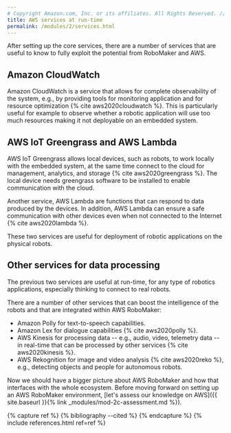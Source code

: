 ```yaml
---
# Copyright Amazon.com, Inc. or its affiliates. All Rights Reserved. // SPDX-License-Identifier: CC-BY-SA-4.0
title: AWS services at run-time
permalink: /modules/2/services.html
---
```


After setting up the core services, there are a number of services that are useful to know to fully exploit the potential from RoboMaker and AWS.

## Amazon CloudWatch
Amazon CloudWatch is a service that allows for complete observability of the system, e.g., by providing tools for monitoring application and for resource optimization {% cite aws2020cloudwatch %}. This is particularly useful for example to observe whether a robotic application will use too much resources making it not deployable on an embedded system.



## AWS IoT Greengrass and AWS Lambda
AWS IoT Greengrass allows local devices, such as robots, to work locally with the embedded system, at the same time connect to the cloud for management, analytics, and storage {% cite aws2020greengrass %}. The local device needs greengrass software to be installed to enable communication with the cloud.

Another service, AWS Lambda are functions that can respond to data produced by the devices. In addition, AWS Lambda can ensure a safe communication with other devices even when not connected to the Internet {% cite aws2020lambda %}.

These two services are useful for deployment of robotic applications on the physical robots.

## Other services for data processing

The previous two services are useful at run-time, for any type of robotics applications, especially thinking to connect to real robots.

There are a number of other services that can boost the intelligence of the robots and that are integrated within AWS RoboMaker:
- Amazon Polly for text-to-speech capabilities.
- Amazon Lex for dialogue capabilities {% cite aws2020polly %}.
- AWS Kinesis for  processing data -- e.g., audio, video, telemetry data -- in real-time that can be processed by other services {% cite aws2020kinesis %}.
- AWS Rekognition for image and video analysis {% cite aws2020reko %}, e.g., detecting objects and people for autonomous robots.



Now we should have a bigger picture about AWS RoboMaker and how that interfaces with the whole ecosystem. Before moving forward on setting up an AWS RoboMaker environment, [let's assess our knowledge on AWS]({{ site.baseurl }}{% link _modules/mod-2c-assessment.md %}).


{% capture ref %}
{% bibliography --cited %}
{% endcapture %}
{% include references.html ref=ref %}
